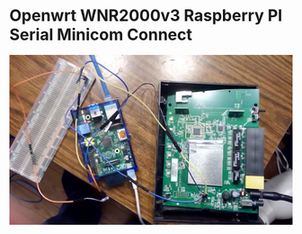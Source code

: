 
# Openwrt WNR2000v3 Raspberry PI Serial Minicom Connect



![raspberrypi hooked up to a WNR2000v3](https://github.com/leeand00/openwrt_WNR2000v3_raspberrypi_serial_minicom_connect/blob/develop/forum/Debricking%20WNR2000v3%20with%20Raspberry%20PI%20and%20a%20serial%20connection_%20-%20Hardware%20Questions%20and%20Recommendations%20-%20OpenWrt%20Forum_files/2KiQz.jpg?raw=true)

